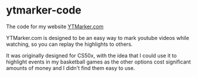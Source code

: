 # ytmarker-code
The code for my website [YTMarker.com](http://www.ytmarker.com)

YTMarker.com is designed to be an easy way to mark youtube videos while watching, so you can replay the highlights to others.

It was originally designed for CS50x, with the idea that I could use it to highlight events in my basketball games as the other options
cost significant amounts of money and I didn't find them easy to use.
